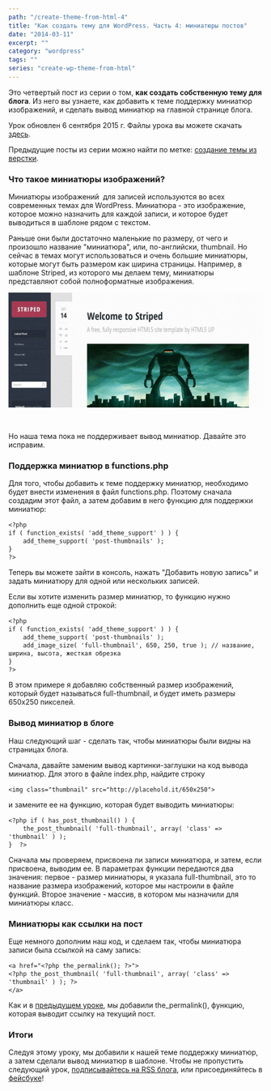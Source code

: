 ```yaml
---
path: "/create-theme-from-html-4"
title: "Как создать тему для WordPress. Часть 4: миниатюры постов"
date: "2014-03-11"
excerpt: ""
category: "wordpress"
tags: ""
series: "create-wp-theme-from-html"
---
```


Это четвертый пост из серии о том, **как создать собственную тему для блога**. Из него вы узнаете, как добавить к теме поддержку миниатюр изображений, и сделать вывод миниатюр на главной странице блога.

Урок обновлен 6 сентября 2015 г. Файлы урока вы можете скачать [здесь](https://github.com/ierhyna/wp-theme-howto/archive/Step_4.zip).

Предыдущие посты из серии можно найти по метке: [создание темы из верстки](http://oriolo.ru/series/create-wp-theme-from-html/).

### Что такое миниатюры изображений?

Миниатюры изображений  для записей используются во всех современных темах для WordPress. Миниатюра - это изображение, которое можно назначить для каждой записи, и которое будет выводиться в шаблоне рядом с текстом.

Раньше они были достаточно маленькие по размеру, от чего и произошло название "миниатюра", или, по-английски, thumbnail. Но сейчас в темах могут использоваться и очень большие миниатюры, которые могут быть размером как ширина страницы. Например, в шаблоне Striped, из которого мы делаем тему, миниатюры представляют собой полноформатные изображения.

[![Striped by HTML5Up](images/screenshot.jpg)](http://oriolo.ru/wp-content/uploads/2014/02/screenshot.jpg)

 

Но наша тема пока не поддерживает вывод миниатюр. Давайте это исправим.

### Поддержка миниатюр в functions.php

Для того, чтобы добавить к теме поддержку миниатюр, необходимо будет внести изменения в файл functions.php. Поэтому сначала создадим этот файл, а затем добавим в него функцию для поддержки миниатюр:

```
<?php
if ( function_exists( 'add_theme_support' ) ) { 
	add_theme_support( 'post-thumbnails' ); 
}
?>
```

Теперь вы можете зайти в консоль, нажать "Добавить новую запись" и задать миниатюру для одной или нескольких записей.

Если вы хотите изменить размер миниатюр, то функцию нужно дополнить еще одной строкой:

```
<?php
if ( function_exists( 'add_theme_support' ) ) { 
	add_theme_support( 'post-thumbnails' ); 
	add_image_size( 'full-thumbnail', 650, 250, true ); // название, ширина, высота, жесткая обрезка
}
?>
```

В этом примере я добавляю собственный размер изображений, который будет называться full-thumbnail, и будет иметь размеры 650х250 пикселей.

### Вывод миниатюр в блоге

Наш следующий шаг - сделать так, чтобы миниатюры были видны на страницах блога.

Сначала, давайте заменим вывод картинки-заглушки на код вывода миниатюр. Для этого в файле index.php, найдите строку

```
<img class="thumbnail" src="http://placehold.it/650x250">
```

и замените ее на функцию, которая будет выводить миниатюры:

```
<?php if ( has_post_thumbnail() ) {
	the_post_thumbnail( 'full-thumbnail', array( 'class' => 'thumbnail' ) );
}  ?>
```

Сначала мы проверяем, присвоена ли записи миниатюра, и затем, если присвоена, выводим ее. В параметрах функции передаются два значения: первое - размер миниатюры, я указала full-thumbnail, это то название размера изображений, которое мы настроили в файле функций. Второе значение - массив, в котором мы назначили для миниатюры класс.

### Миниатюры как ссылки на пост

Еще немного дополним наш код, и сделаем так, чтобы миниатюра записи была ссылкой на саму запись:

```
<a href="<?php the_permalink(); ?>">
<?php the_post_thumbnail( 'full-thumbnail', array( 'class' => 'thumbnail' ) ); ?>
</a>
```

Как и в [предыдущем уроке](http://oriolo.ru/create-theme-from-html-3/), мы добавили the\_permalink(), функцию, которая выводит ссылку на текущий пост.

### Итоги

Следуя этому уроку, мы добавили к нашей теме поддержку миниатюр, а затем сделали вывод миниатюр в шаблоне. Чтобы не пропустить следующий урок, [подписывайтесь на RSS блога](http://feeds.feedburner.com/oriolo_ru), или присоединяйтесь в [фейсбуке](https://www.facebook.com/oriolo.ru)!
